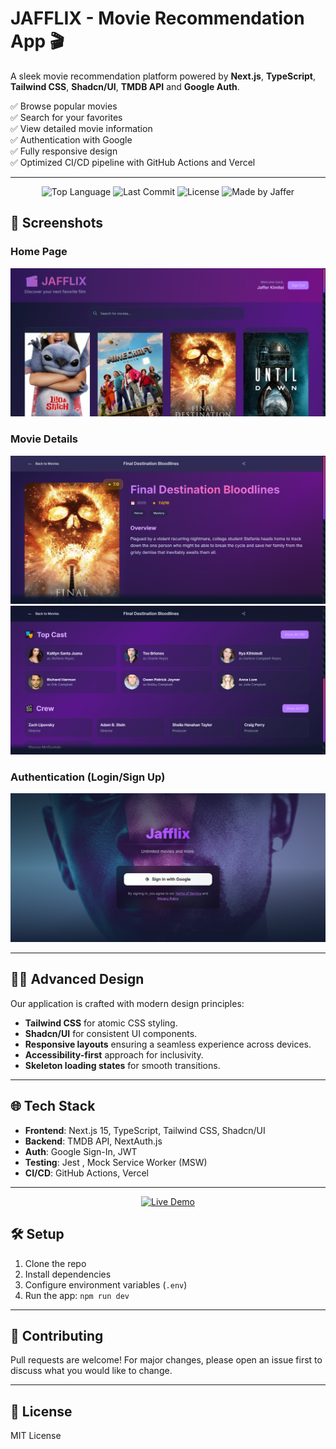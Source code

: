 # JAFFLIX - Movie Recommendation App 🎬

A sleek movie recommendation platform powered by **Next.js**, **TypeScript**, **Tailwind CSS**, **Shadcn/UI**, **TMDB API**  and **Google Auth**.  

✅ Browse popular movies  
✅ Search for your favorites  
✅ View detailed movie information  
✅ Authentication with Google  
✅ Fully responsive design  
✅ Optimized CI/CD pipeline with GitHub Actions and Vercel  

---

<p align="center">
  <img src="https://img.shields.io/github/languages/top/jafferkimitei/movie-recommendation-app?color=blue&style=for-the-badge" alt="Top Language" />
  <img src="https://img.shields.io/github/last-commit/jafferkimitei/movie-recommendation-app?color=green&style=for-the-badge" alt="Last Commit" />
  <img src="https://img.shields.io/github/license/jafferkimitei/movie-recommendation-app?style=for-the-badge" alt="License" />
  <img src="https://img.shields.io/badge/Made%20with-%E2%9D%A4%20by%20Jaffer-blueviolet?style=for-the-badge" alt="Made by Jaffer" />
</p>

## 🚀 Screenshots


### Home Page
![Home Page Screenshot](https://raw.githubusercontent.com/jafferkimitei/movie-recommendation-app/main/public/screenshots/screenshot2.png)

### Movie Details
![Movie Details Screenshot](https://raw.githubusercontent.com/jafferkimitei/movie-recommendation-app/main/public/screenshots/screenshot3.png)
![Movie Details Screenshot](https://raw.githubusercontent.com/jafferkimitei/movie-recommendation-app/main/public/screenshots/screenshot4.png)

### Authentication (Login/Sign Up)
![Login Screenshot](https://raw.githubusercontent.com/jafferkimitei/movie-recommendation-app/main/public/screenshots/screenshot1.png)

---

## 🧑‍🎨 Advanced Design

Our application is crafted with modern design principles:
- **Tailwind CSS** for atomic CSS styling.
- **Shadcn/UI** for consistent UI components.
- **Responsive layouts** ensuring a seamless experience across devices.
- **Accessibility-first** approach for inclusivity.
- **Skeleton loading states** for smooth transitions.

---

## 🌐 Tech Stack

- **Frontend**: Next.js 15, TypeScript, Tailwind CSS, Shadcn/UI
- **Backend**: TMDB API, NextAuth.js
- **Auth**: Google Sign-In, JWT
- **Testing**: Jest , Mock Service Worker (MSW)
- **CI/CD**: GitHub Actions, Vercel

---
<p align="center">
  <a href="https://jafflix.vercel.app/" target="_blank">
    <img src="https://img.shields.io/badge/Live%20Demo-%F0%9F%9A%80-brightgreen?style=for-the-badge" alt="Live Demo" />
  </a>
</p>

## 🛠️ Setup

1. Clone the repo
2. Install dependencies
3. Configure environment variables (`.env`)
4. Run the app: `npm run dev`

---

## 🤝 Contributing

Pull requests are welcome! For major changes, please open an issue first to discuss what you would like to change.

---

## 📄 License

MIT License

